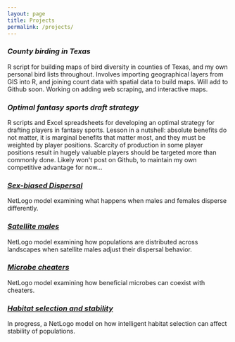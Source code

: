 ```yaml
---
layout: page
title: Projects
permalink: /projects/
---
```


### *County birding in Texas*
R script for building maps of bird diversity in counties of Texas, and my own personal bird lists throughout. Involves importing geographical layers from GIS into R, and joining count data with spatial data to build maps. Will add to Github soon. Working on adding web scraping, and interactive maps.

### *Optimal fantasy sports draft strategy*
R scripts and Excel spreadsheets for developing an optimal strategy for drafting players in fantasy sports. Lesson in a nutshell: absolute benefits do not matter, it is marginal benefits that matter most, and they must be weighted by player positions. Scarcity of production in some player positions result in hugely valuable players should be targeted more than commonly done. Likely won't post on Github, to maintain my own competitive advantage for now...

### [*Sex-biased Dispersal*](https://github.com/aredoubles/SexBiasedDispersal)
NetLogo model examining what happens when males and females disperse differently.

### [*Satellite males*](https://github.com/aredoubles/SatelliteMales)
NetLogo model examining how populations are distributed across landscapes when satellite males adjust their dispersal behavior.

### [*Microbe cheaters*](https://github.com/aredoubles/MicrobeCheaters)
NetLogo model examining how beneficial microbes can coexist with cheaters.

### [*Habitat selection and stability*](https://github.com/aredoubles/HabSelStability)
In progress, a NetLogo model on how intelligent habitat selection can affect stability of populations.